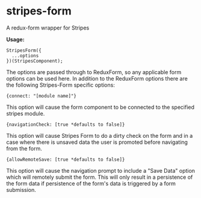 # stripes-form
A redux-form wrapper for Stripes

**Usage:**

    StripesForm({
	  ...options
	})(StripesComponent);

The options are passed through to ReduxForm, so any applicable form options can be used here. In addition to the ReduxForm options there are the following Stripes-Form specific options:

    {connect: "[module name]"}
   
   This option will cause the form component to be connected to the specified stripes module.

    {navigationCheck: [true *defaults to false]}
   
   This option will cause Stripes Form to do a dirty check on the form and in a case where there is unsaved data the user is promoted before navigating from the form.
   
    {allowRemoteSave: [true *defaults to false]}
   
   This option will cause the navigation prompt to include a "Save Data" option which will remotely submit the form. This will only result in a persistence of the form data if persistence of the form's data is triggered by a form submission.
